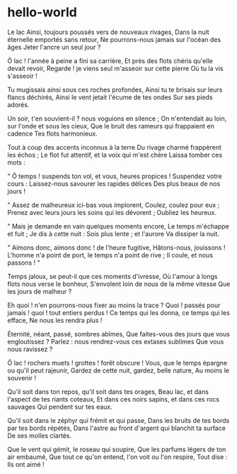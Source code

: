 # hello-world


Le lac
Ainsi, toujours poussés vers de nouveaux rivages,
Dans la nuit éternelle emportés sans retour,
Ne pourrons-nous jamais sur l'océan des âges
Jeter l'ancre un seul jour ?

Ô lac ! l'année à peine a fini sa carrière,
Et près des flots chéris qu'elle devait revoir,
Regarde ! je viens seul m'asseoir sur cette pierre
Où tu la vis s'asseoir !

Tu mugissais ainsi sous ces roches profondes,
Ainsi tu te brisais sur leurs flancs déchirés,
Ainsi le vent jetait l'écume de tes ondes
Sur ses pieds adorés.

Un soir, t'en souvient-il ? nous voguions en silence ;
On n'entendait au loin, sur l'onde et sous les cieux,
Que le bruit des rameurs qui frappaient en cadence
Tes flots harmonieux.

Tout à coup des accents inconnus à la terre
Du rivage charmé frappèrent les échos ;
Le flot fut attentif, et la voix qui m'est chère
Laissa tomber ces mots :

" Ô temps ! suspends ton vol, et vous, heures propices !
Suspendez votre cours :
Laissez-nous savourer les rapides délices
Des plus beaux de nos jours !

" Assez de malheureux ici-bas vous implorent,
Coulez, coulez pour eux ;
Prenez avec leurs jours les soins qui les dévorent ;
Oubliez les heureux.

" Mais je demande en vain quelques moments encore,
Le temps m'échappe et fuit ;
Je dis à cette nuit : Sois plus lente ; et l'aurore
Va dissiper la nuit.

" Aimons donc, aimons donc ! de l'heure fugitive,
Hâtons-nous, jouissons !
L'homme n'a point de port, le temps n'a point de rive ;
Il coule, et nous passons ! "

Temps jaloux, se peut-il que ces moments d'ivresse,
Où l'amour à longs flots nous verse le bonheur, 
S'envolent loin de nous de la même vitesse
Que les jours de malheur ?

Eh quoi ! n'en pourrons-nous fixer au moins la trace ?
Quoi ! passés pour jamais ! quoi ! tout entiers perdus !
Ce temps qui les donna, ce temps qui les efface,
Ne nous les rendra plus !

Éternité, néant, passé, sombres abîmes,
Que faites-vous des jours que vous engloutissez ?
Parlez : nous rendrez-vous ces extases sublimes
Que vous nous ravissez ?

Ô lac ! rochers muets ! grottes ! forêt obscure !
Vous, que le temps épargne ou qu'il peut rajeunir,
Gardez de cette nuit, gardez, belle nature,
Au moins le souvenir !

Qu'il soit dans ton repos, qu'il soit dans tes orages,
Beau lac, et dans l'aspect de tes riants coteaux,
Et dans ces noirs sapins, et dans ces rocs sauvages
Qui pendent sur tes eaux.

Qu'il soit dans le zéphyr qui frémit et qui passe,
Dans les bruits de tes bords par tes bords répétés,
Dans l'astre au front d'argent qui blanchit ta surface
De ses molles clartés.

Que le vent qui gémit, le roseau qui soupire,
Que les parfums légers de ton air embaumé,
Que tout ce qu'on entend, l'on voit ou l'on respire,
Tout dise : Ils ont aimé !

